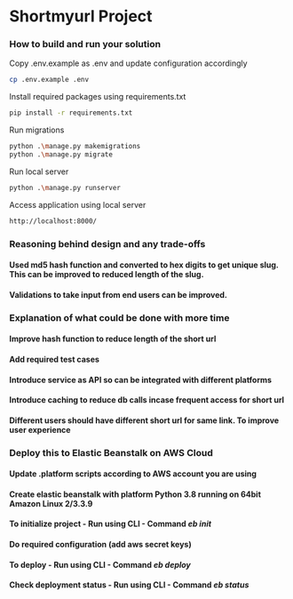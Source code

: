 # Shortmyurl Project
### How to build and run your solution
Copy .env.example as .env  and update configuration accordingly
```bash
cp .env.example .env
```
Install required packages using requirements.txt
```bash
pip install -r requirements.txt
```
Run migrations
```bash
python .\manage.py makemigrations
python .\manage.py migrate 
```
Run local server
```bash
python .\manage.py runserver
```
Access application using local server
```bash
http://localhost:8000/
```
### Reasoning behind design and any trade-offs
#### Used md5 hash function and converted to hex digits to get unique slug. This can be improved to reduced length of the slug.
#### Validations to take input from end users can be improved.

### Explanation of what could be done with more time
#### Improve hash function to reduce length of the short url
#### Add required test cases
#### Introduce service as API so can be integrated with different platforms
#### Introduce caching to reduce db calls incase frequent access for short url
#### Different users should have different short url for same link. To improve user experience

### Deploy this to Elastic Beanstalk on AWS Cloud
#### Update .platform scripts according to AWS account you are using
#### Create elastic beanstalk with platform Python 3.8 running on 64bit Amazon Linux 2/3.3.9
#### To initialize project - Run using CLI - Command ***eb init***
#### Do required configuration (add aws secret keys)
#### To deploy - Run using CLI - Command ***eb deploy***
#### Check deployment status - Run using CLI - Command ***eb status***
